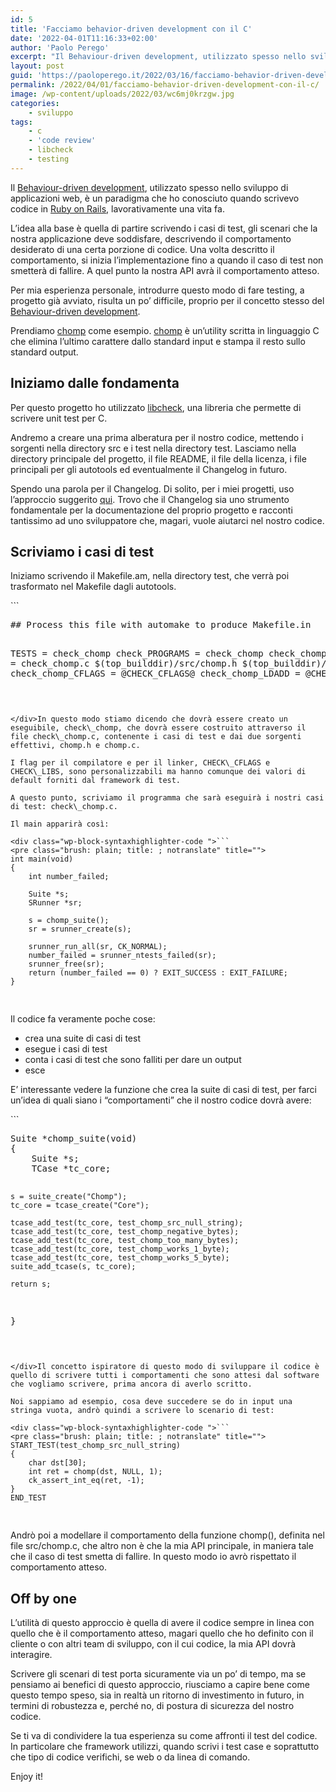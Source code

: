 ```yaml
---
id: 5
title: 'Facciamo behavior-driven development con il C'
date: '2022-04-01T11:16:33+02:00'
author: 'Paolo Perego'
excerpt: "Il Behaviour-driven development, utilizzato spesso nello sviluppo di applicazioni web, è un paradigma che ho conosciuto quando scrivevo codice in Ruby on Rails, lavorativamente una vita fa.\n\nLeggi in questo post, come applicare lo stesso concetto ad un codice scritto in C"
layout: post
guid: 'https://paoloperego.it/2022/03/16/facciamo-behavior-driven-development-con-il-c/'
permalink: /2022/04/01/facciamo-behavior-driven-development-con-il-c/
image: /wp-content/uploads/2022/03/wc6mj0krzgw.jpg
categories:
    - sviluppo
tags:
    - c
    - 'code review'
    - libcheck
    - testing
---
```


Il [Behaviour-driven development](https://it.wikipedia.org/wiki/Behavior-driven_development), utilizzato spesso nello sviluppo di applicazioni web, è un paradigma che ho conosciuto quando scrivevo codice in [Ruby on Rails](https://rubyonrails.org/), lavorativamente una vita fa.

L’idea alla base è quella di partire scrivendo i casi di test, gli scenari che la nostra applicazione deve soddisfare, descrivendo il comportamento desiderato di una certa porzione di codice. Una volta descritto il comportamento, si inizia l’implementazione fino a quando il caso di test non smetterà di fallire. A quel punto la nostra API avrà il comportamento atteso.

Per mia esperienza personale, introdurre questo modo di fare testing, a progetto già avviato, risulta un po’ difficile, proprio per il concetto stesso del [Behaviour-driven development](https://it.wikipedia.org/wiki/Behavior-driven_development).

Prendiamo [chomp](https://github.com/thesp0nge/chomp) come esempio. [chomp](https://github.com/thesp0nge/chomp) è un’utility scritta in linguaggio C che elimina l’ultimo carattere dallo standard input e stampa il resto sullo standard output.

## Iniziamo dalle fondamenta

Per questo progetto ho utilizzato [libcheck](https://libcheck.github.io/check/doc/check_html/check_toc.html#SEC_Contents), una libreria che permette di scrivere unit test per C.

Andremo a creare una prima alberatura per il nostro codice, mettendo i sorgenti nella directory src e i test nella directory test. Lasciamo nella directory principale del progetto, il file README, il file della licenza, i file principali per gli autotools ed eventualmente il Changelog in futuro.

Spendo una parola per il Changelog. Di solito, per i miei progetti, uso l’approccio suggerito [qui](https://keepachangelog.com/en/1.0.0/). Trovo che il Changelog sia uno strumento fondamentale per la documentazione del proprio progetto e racconti tantissimo ad uno sviluppatore che, magari, vuole aiutarci nel nostro codice.

## Scriviamo i casi di test

Iniziamo scrivendo il Makefile.am, nella directory test, che verrà poi trasformato nel Makefile dagli autotools.

<div class="wp-block-syntaxhighlighter-code ">```
<pre class="brush: cpp; title: ; notranslate" title="">
## Process this file with automake to produce Makefile.in

TESTS = check_chomp
check_PROGRAMS = check_chomp
check_chomp_SOURCES = check_chomp.c $(top_builddir)/src/chomp.h $(top_builddir)/src/chomp.c
check_chomp_CFLAGS = @CHECK_CFLAGS@
check_chomp_LDADD =  @CHECK_LIBS@
```

</div>In questo modo stiamo dicendo che dovrà essere creato un eseguibile, check\_chomp, che dovrà essere costruito attraverso il file check\_chomp.c, contenente i casi di test e dai due sorgenti effettivi, chomp.h e chomp.c.

I flag per il compilatore e per il linker, CHECK\_CFLAGS e CHECK\_LIBS, sono personalizzabili ma hanno comunque dei valori di default forniti dal framework di test.

A questo punto, scriviamo il programma che sarà eseguirà i nostri casi di test: check\_chomp.c.

Il main apparirà così:

<div class="wp-block-syntaxhighlighter-code ">```
<pre class="brush: plain; title: ; notranslate" title="">
int main(void)
{
    int number_failed;

    Suite *s;
    SRunner *sr;

    s = chomp_suite();
    sr = srunner_create(s);

    srunner_run_all(sr, CK_NORMAL);
    number_failed = srunner_ntests_failed(sr);
    srunner_free(sr);
    return (number_failed == 0) ? EXIT_SUCCESS : EXIT_FAILURE;
}
```

</div>Il codice fa veramente poche cose:

- crea una suite di casi di test
- esegue i casi di test
- conta i casi di test che sono falliti per dare un output
- esce

E’ interessante vedere la funzione che crea la suite di casi di test, per farci un’idea di quali siano i “comportamenti” che il nostro codice dovrà avere:

<div class="wp-block-syntaxhighlighter-code ">```
<pre class="brush: plain; title: ; notranslate" title="">
Suite *chomp_suite(void)
{
    Suite *s;
    TCase *tc_core;

    s = suite_create("Chomp");
    tc_core = tcase_create("Core");

    tcase_add_test(tc_core, test_chomp_src_null_string);
    tcase_add_test(tc_core, test_chomp_negative_bytes);
    tcase_add_test(tc_core, test_chomp_too_many_bytes);
    tcase_add_test(tc_core, test_chomp_works_1_byte);
    tcase_add_test(tc_core, test_chomp_works_5_byte);
    suite_add_tcase(s, tc_core);

    return s;
}
```

</div>Il concetto ispiratore di questo modo di sviluppare il codice è quello di scrivere tutti i comportamenti che sono attesi dal software che vogliamo scrivere, prima ancora di averlo scritto.

Noi sappiamo ad esempio, cosa deve succedere se do in input una stringa vuota, andrò quindi a scrivere lo scenario di test:

<div class="wp-block-syntaxhighlighter-code ">```
<pre class="brush: plain; title: ; notranslate" title="">
START_TEST(test_chomp_src_null_string)
{
    char dst[30];
    int ret = chomp(dst, NULL, 1);
    ck_assert_int_eq(ret, -1);
}
END_TEST
```

</div>Andrò poi a modellare il comportamento della funzione chomp(), definita nel file src/chomp.c, che altro non è che la mia API principale, in maniera tale che il caso di test smetta di fallire. In questo modo io avrò rispettato il comportamento atteso.

## Off by one

L’utilità di questo approccio è quella di avere il codice sempre in linea con quello che è il comportamento atteso, magari quello che ho definito con il cliente o con altri team di sviluppo, con il cui codice, la mia API dovrà interagire.

Scrivere gli scenari di test porta sicuramente via un po’ di tempo, ma se pensiamo ai benefici di questo approccio, riusciamo a capire bene come questo tempo speso, sia in realtà un ritorno di investimento in futuro, in termini di robustezza e, perché no, di postura di sicurezza del nostro codice.

Se ti va di condividere la tua esperienza su come affronti il test del codice. In particolare che framework utilizzi, quando scrivi i test case e soprattutto che tipo di codice verifichi, se web o da linea di comando.

Enjoy it!